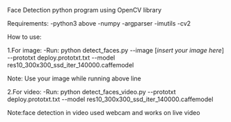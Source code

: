 Face Detection python program using OpenCV library

Requirements:
-python3 above
-numpy
-argparser
-imutils
-cv2



How to use:

1.For image:
-Run: python detect_faces.py --image [*insert your image here*] --prototxt deploy.prototxt.txt --model res10_300x300_ssd_iter_140000.caffemodel

Note: Use your image while running above line

2.For video:
-Run: python detect_faces_video.py --prototxt deploy.prototxt.txt --model res10_300x300_ssd_iter_140000.caffemodel

Note:face detection in video used webcam and works on live video




